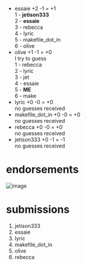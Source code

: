 - essaie +2 -1 = +1  
  1 - **jetison333**  
  2 - **essaie**  
  3 - rebecca  
  4 - lyric  
  5 - makefile_dot_in  
  6 - olive  
- olive +1 -1 = +0  
I try to guess  
  1 - rebecca  
  2 - lyric  
  3 - jet  
  4 - essaie  
  5 - **ME**  
  6 - make  
- lyric +0 -0 = +0  
  no guesses received  
- makefile_dot_in +0 -0 = +0  
  no guesses received  
- rebecca +0 -0 = +0  
  no guesses received  
- jetison333 +0 -1 = -1  
  no guesses received  
  
# endorsements
![image](https://gist.github.com/user-attachments/assets/68cf28e2-f67c-42cd-88c8-8cf329b62d45)
  
# submissions  
1. jetison333  
2. essaie  
3. lyric  
4. makefile_dot_in  
5. olive  
6. rebecca  